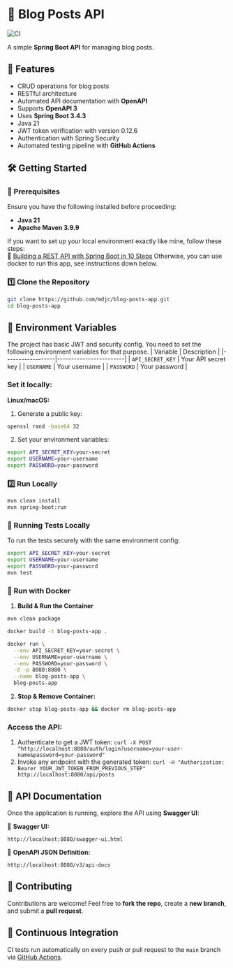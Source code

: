 # 🚀 Blog Posts API

![CI](https://github.com/mdjc/blog-posts-app/actions/workflows/ci.yml/badge.svg)

A simple **Spring Boot API** for managing blog posts.

## 📌 Features

- CRUD operations for blog posts
- RESTful architecture
- Automated API documentation with **OpenAPI**
- Supports **OpenAPI 3**
- Uses **Spring Boot 3.4.3**
- Java 21
- JWT token verification with version 0.12.6
- Authentication with Spring Security
- Automated testing pipeline with **GitHub Actions**

## 🛠️ Getting Started
### 🔹 Prerequisites

Ensure you have the following installed before proceeding:

- **Java 21**
- **Apache Maven 3.9.9**

If you want to set up your local environment exactly like mine, follow these steps:\
🔗 [Building a REST API with Spring Boot in 10 Steps](https://code-like-a-woman.hashnode.dev/building-a-rest-api-with-spring-boot-in-10-steps)
Otherwise, you can use docker to run this app, see instructions down below.

### 1️⃣ Clone the Repository

```sh
git clone https://github.com/mdjc/blog-posts-app.git
cd blog-posts-app
```
## 🔐 Environment Variables

The project has basic JWT and security config. You need to set the following environment variables for that purpose.
| Variable         | Description           |
|------------------|------------------------|
| `API_SECRET_KEY` | Your API secret key    |
| `USERNAME`       | Your username          |
| `PASSWORD`       | Your password          |


### Set it locally:
**Linux/macOS:**
1. Generate a public key:

```bash 
openssl rand -base64 32
```

2. Set your environment variables:

```bash
export API_SECRET_KEY=your-secret
export USERNAME=your-username
export PASSWORD=your-password
```

### 2️⃣ Run Locally
```sh
mvn clean install
mvn spring-boot:run
```

### 🧪 Running Tests Locally

To run the tests securely with the same environment config:

```bash
export API_SECRET_KEY=your-secret
export USERNAME=your-username
export PASSWORD=your-password
mvn test
```

### 🐳 Run with Docker
1. **Build & Run the Container**

```sh
mvn clean package

docker build -t blog-posts-app .

docker run \
  --env API_SECRET_KEY=your-secret \
  --env USERNAME=your-username \
  --env PASSWORD=your-password \
  -d -p 8080:8080 \
  --name blog-posts-app \
  blog-posts-app
```

   
2. **Stop & Remove Container:**

```sh
docker stop blog-posts-app && docker rm blog-posts-app
```
   
### Access the API:

1. Authenticate to get a JWT token: `curl -X POST "http://localhost:8080/auth/login?username=your-user-name&password=your-password"`
2. Invoke any endpoint with the generated token:
`curl -H "Authorization: Bearer YOUR_JWT_TOKEN_FROM_PREVIOUS_STEP" http://localhost:8080/api/posts `


## 📖 API Documentation

Once the application is running, explore the API using **Swagger UI**:

📌 **Swagger UI:**

```
http://localhost:8080/swagger-ui.html
```

📌 **OpenAPI JSON Definition:**

```
http://localhost:8080/v3/api-docs
```

## 🤝 Contributing

Contributions are welcome! Feel free to **fork the repo**, create a **new branch**, and submit a **pull request**.

## 🔄 Continuous Integration

CI tests run automatically on every push or pull request to the `main` branch via [GitHub Actions](https://github.com/mdjc/blog-posts-app/actions).


